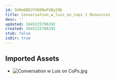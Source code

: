 ```yaml
---
id: 5kMoO8DJYVD6MwFXByS9b
title: Conversation_w_luis_on_cops 1 Resources
desc: ''
updated: 1645225706392
created: 1645225706392
stub: false
isDir: true
---
```

## Imported Assets
- ![Conversation w Luis on CoPs.jpg](/assets/conversation-w-luis-on-cops.jpg)
